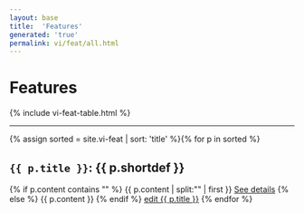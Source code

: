 ```yaml
---
layout: base
title:  'Features'
generated: 'true'
permalink: vi/feat/all.html
---
```


# Features

{% include vi-feat-table.html %}

----------

{% assign sorted = site.vi-feat | sort: 'title' %}{% for p in sorted %}
<a id="al-vi-feat/{{ p.title }}" class="al-dest"/>
<h2><code>{{ p.title }}</code>: {{ p.shortdef }}</h2>
{% if p.content contains "<!--details-->" %}    
{{ p.content | split:"<!--details-->" | first }}
<a href="{{ p.title }}" class="al-doc">See details</a>
{% else %}
{{ p.content }}
{% endif %}
<a href="{{ site.git_edit }}/{% if p.collection %}{{ p.relative_path }}{% else %}{{ p.path }}{% endif %}" target="#">edit {{ p.title }}</a>
{% endfor %}
